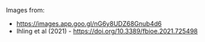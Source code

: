 Images from: 
- https://images.app.goo.gl/nG6y8UDZ68Gnub4d6
- Ihling et al (2021) - https://doi.org/10.3389/fbioe.2021.725498
